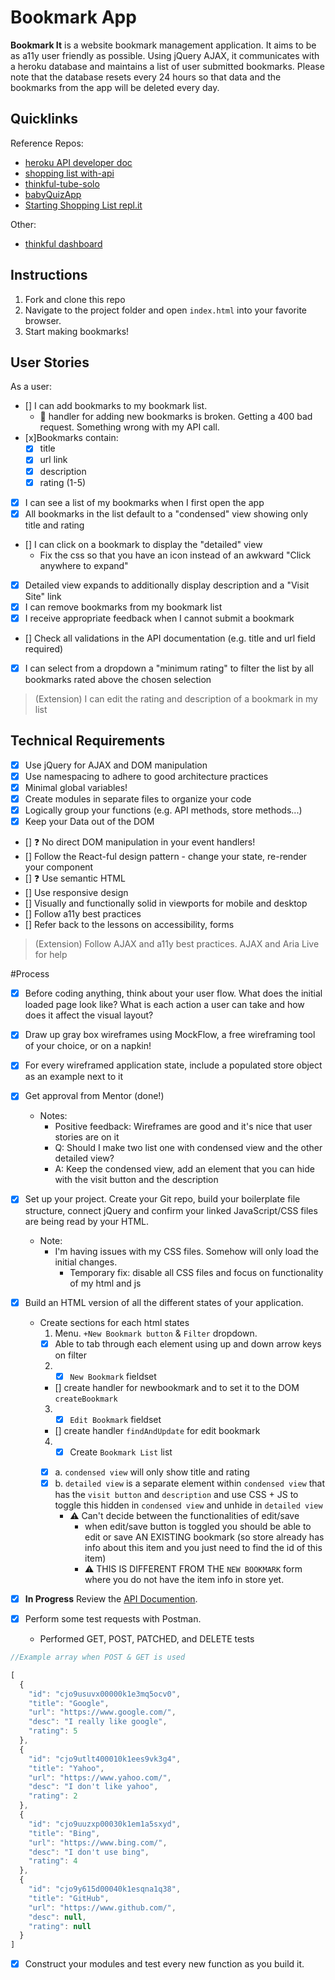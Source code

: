 # Bookmark App 
**Bookmark It** is a website bookmark management application. It aims to be as a11y user friendly as possible. Using jQuery AJAX, it communicates with a heroku database and maintains a list of user submitted bookmarks. Please note that the database resets every 24 hours so that data and the bookmarks from the app will be deleted every day. 


## Quicklinks
Reference Repos: 
* [heroku API developer doc](https://thinkful-list-api.herokuapp.com/endpoints/bookmarks)
* [shopping list with-api](https://github.com/thinkful-ei26/shopping-list-week-2/tree/with-api)
* [thinkful-tube-solo](https://github.com/kronicle114/thinkful-tube-solo)
* [babyQuizApp](https://github.com/kronicle114/babyAnimalQuizApp)
* [Starting Shopping List repl.it](https://repl.it/@thinkful/Shopping-list-app-jQuery-1)

Other:
* [thinkful dashboard](https://dashboard.thinkful.com/)


## Instructions
1. Fork and clone this repo
2. Navigate to the project folder and open `index.html` into your favorite browser. 
3. Start making bookmarks!

## User Stories
As a user:

- [] I can add bookmarks to my bookmark list. 
  * :rotating_light: handler for adding new bookmarks is broken. Getting a 400 bad request. Something wrong with my API call. 
- [x]Bookmarks contain:
  - [x] title
  - [x] url link
  - [x] description
  - [x] rating (1-5)
- [x] I can see a list of my bookmarks when I first open the app
- [x] All bookmarks in the list default to a "condensed" view showing only title and rating
- [] I can click on a bookmark to display the "detailed" view
  * Fix the css so that you have an icon instead of an awkward "Click anywhere to expand"
- [x] Detailed view expands to additionally display description and a "Visit Site" link
- [x] I can remove bookmarks from my bookmark list
- [x] I receive appropriate feedback when I cannot submit a bookmark
- [] Check all validations in the API documentation (e.g. title and url field required)
- [x] I can select from a dropdown a "minimum rating" to filter the list by all bookmarks rated above the chosen selection

> (Extension) I can edit the rating and description of a bookmark in my list

## Technical Requirements
- [x] Use jQuery for AJAX and DOM manipulation
- [x] Use namespacing to adhere to good architecture practices
- [x] Minimal global variables!
- [x] Create modules in separate files to organize your code
- [x] Logically group your functions (e.g. API methods, store methods...)
- [x] Keep your Data out of the DOM
- [] :question: No direct DOM manipulation in your event handlers!
- []  Follow the React-ful design pattern - change your state, re-render your component
- [] :question: Use semantic HTML
- [] Use responsive design
- [] Visually and functionally solid in viewports for mobile and desktop
- [] Follow a11y best practices
- [] Refer back to the lessons on accessibility, forms

> (Extension) Follow AJAX and a11y best practices. AJAX and Aria Live for help

#Process
- [x] Before coding anything, think about your user flow. What does the initial loaded page look like? What is each action a user can take and how does it affect the visual layout?

- [x] Draw up gray box wireframes using MockFlow, a free wireframing tool of your choice, or on a napkin!
- [x] For every wireframed application state, include a populated store object as an example next to it
- [x] Get approval from Mentor (done!)
  * Notes: 
    * Positive feedback: Wireframes are good and it's nice that user stories are on it 
    * Q: Should I make two list one with condensed view and the other detailed view?
    * A: Keep the condensed view, add an element that you can hide with the visit button and the description

- [x] Set up your project. Create your Git repo, build your boilerplate file structure, connect jQuery and confirm your linked JavaScript/CSS files are being read by your HTML.
  * Note: 
    * I'm having issues with my CSS files. Somehow will only load the initial changes. 
      * Temporary fix: disable all CSS files and focus on functionality of my html and js

- [x] Build an HTML version of all the different states of your application. 
  * Create sections for each html states
    1. Menu. `+New Bookmark button` & `Filter` dropdown. 
      - [x] Able to tab through each element using up and down arrow keys on filter
    2. - [x] `New Bookmark` fieldset 
      - [] create handler for newbookmark and to set it to the DOM `createBookmark`
    3. - [x] `Edit Bookmark` fieldset
      - [] create handler `findAndUpdate` for edit bookmark
    4. - [x] Create `Bookmark List` list <ul>
      - [x] a. `condensed view` will only show title and rating
      - [x] b. `detailed view` is a separate element within `condensed view` that has the `visit button` and `description` and use CSS + JS to toggle this hidden in `condensed view` and unhide in `detailed view`
        * :warning: Can't decide between the functionalities of edit/save
          * when edit/save button is toggled you should be able to edit or save AN EXISTING bookmark (so store already has info about this item and you just need to find the id of this item)
          * :warning: THIS IS DIFFERENT FROM THE `NEW BOOKMARK` form where you do not have the item info in store yet. 
- [x] **In Progress** Review the [API Documention](https://thinkful-list-api.herokuapp.com/endpoints/bookmarks). 

- [x] Perform some test requests with Postman.
  * Performed GET, POST, PATCHED, and DELETE tests

```javascript
//Example array when POST & GET is used

[
  {
    "id": "cjo9usuvx00000k1e3mq5ocv0",
    "title": "Google",
    "url": "https://www.google.com/",
    "desc": "I really like google",
    "rating": 5
  },
  {
    "id": "cjo9utlt400010k1ees9vk3g4",
    "title": "Yahoo",
    "url": "https://www.yahoo.com/",
    "desc": "I don't like yahoo",
    "rating": 2
  },
  {
    "id": "cjo9uuzxp00030k1em1a5sxyd",
    "title": "Bing",
    "url": "https://www.bing.com/",
    "desc": "I don't use bing",
    "rating": 4
  },
  {
    "id": "cjo9y615d00040k1esqna1q38",
    "title": "GitHub",
    "url": "https://www.github.com/",
    "desc": null,
    "rating": null
  }
]

```

- [x] Construct your modules and test every new function as you build it.